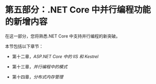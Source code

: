 # 第五部分：.NET Core 中并行编程功能的新增内容

在这一部分，您将熟悉.NET Core 中支持并行编程的新突破。

本节包括以下章节：

+   第十二章，*ASP.NET Core 中的 IIS 和 Kestrel*

+   第十三章，*并行编程中的模式*

+   第十四章，*分布式内存管理*
